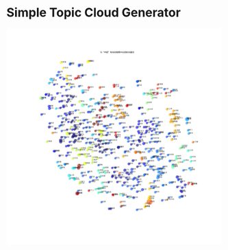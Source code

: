 # Simple Topic Cloud Generator

![image](https://github.com/liwt31/SimpleTopicCloud/raw/master/china_weibo.png)
